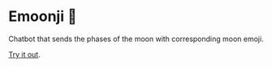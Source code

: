 # Emoonji :full_moon_with_face:

Chatbot that sends the phases of the moon with corresponding moon emoji.

[Try it out](https://m.me/1346330908722616).

